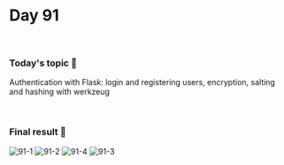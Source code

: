 # Day 91

&nbsp;

### Today's topic 🎯
Authentication with Flask: login and registering users, encryption, salting and hashing with werkzeug


&nbsp;

### Final result 🎉
![91-1](https://user-images.githubusercontent.com/110282927/189892155-ca7c14cd-ebbf-4bd2-891e-0aa9e238fe3d.png)
![91-2](https://user-images.githubusercontent.com/110282927/189892173-e25a9a43-c02e-4e07-8d44-ca39f4be88f3.png)
![91-4](https://user-images.githubusercontent.com/110282927/189892178-045a073f-f48b-4cb1-8b2d-daacf15c7b80.png)
![91-3](https://user-images.githubusercontent.com/110282927/189892182-4166a573-fb11-48ca-b01a-47d7684ecc21.png)
